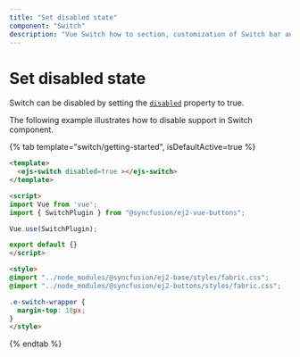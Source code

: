 ```yaml
---
title: "Set disabled state"
component: "Switch"
description: "Vue Switch how to section, customization of Switch bar and handle, change size, name and value in form submit."
---
```


# Set disabled state

Switch can be disabled by setting the [`disabled`](../../api/switch#disabled) property to true.

The following example illustrates how to disable support in Switch component.

{% tab template="switch/getting-started", isDefaultActive=true %}

```html
<template>
  <ejs-switch disabled=true ></ejs-switch>
</template>

<script>
import Vue from 'vue';
import { SwitchPlugin } from "@syncfusion/ej2-vue-buttons";

Vue.use(SwitchPlugin);

export default {}
</script>

<style>
@import "../node_modules/@syncfusion/ej2-base/styles/fabric.css";
@import "../node_modules/@syncfusion/ej2-buttons/styles/fabric.css";

.e-switch-wrapper {
  margin-top: 18px;
}
</style>
```

{% endtab %}